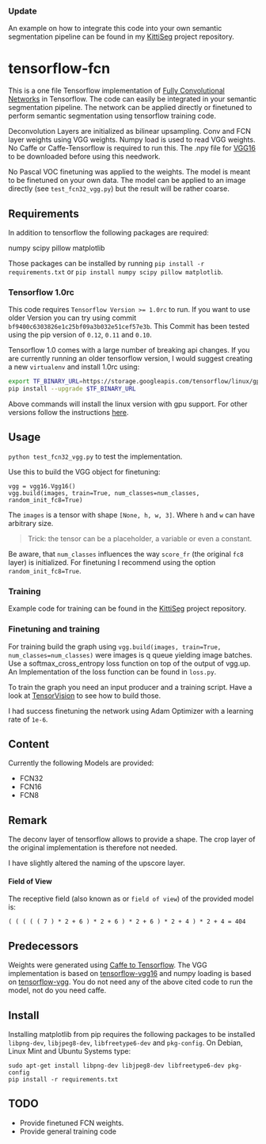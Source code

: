 ### Update

An example on how to integrate this code into your own semantic segmentation pipeline can be found in my [KittiSeg](https://github.com/MarvinTeichmann/KittiSeg) project repository.

# tensorflow-fcn
This is a one file Tensorflow implementation of [Fully Convolutional Networks](http://arxiv.org/abs/1411.4038) in Tensorflow. The code can easily be integrated in your semantic segmentation pipeline. The network can be applied directly or finetuned to perform semantic segmentation using tensorflow training code.

Deconvolution Layers are initialized as bilinear upsampling. Conv and FCN layer weights using VGG weights. Numpy load is used to read VGG weights. No Caffe or Caffe-Tensorflow is required to run this. The .npy file for [VGG16](ftp://mi.eng.cam.ac.uk/pub/mttt2/models/vgg16.npy) to be downloaded before using this needwork.

No Pascal VOC finetuning was applied to the weights. The model is meant to be finetuned on your own data. The model can be applied to an image directly (see `test_fcn32_vgg.py`) but the result will be rather coarse.

## Requirements

In addition to tensorflow the following packages are required:

numpy
scipy
pillow
matplotlib

Those packages can be installed by running `pip install -r requirements.txt` or `pip install numpy scipy pillow matplotlib`.

### Tensorflow 1.0rc

This code requires `Tensorflow Version >= 1.0rc` to run. If you want to use older Version you can try using commit `bf9400c6303826e1c25bf09a3b032e51cef57e3b`. This Commit has been tested using the pip version of `0.12`, `0.11` and `0.10`.

Tensorflow 1.0 comes with a large number of breaking api changes. If you are currently running an older tensorflow version, I would suggest creating a new `virtualenv` and install 1.0rc using:

```bash
export TF_BINARY_URL=https://storage.googleapis.com/tensorflow/linux/gpu/tensorflow_gpu-1.0.0rc0-cp27-none-linux_x86_64.whl
pip install --upgrade $TF_BINARY_URL
```

Above commands will install the linux version with gpu support. For other versions follow the instructions [here](https://www.tensorflow.org/versions/r1.0/get_started/os_setup).

## Usage

`python test_fcn32_vgg.py` to test the implementation.

Use this to build the VGG object for finetuning:

```
vgg = vgg16.Vgg16()
vgg.build(images, train=True, num_classes=num_classes, random_init_fc8=True)
```
The `images` is a tensor with shape `[None, h, w, 3]`. Where `h` and `w` can have arbitrary size.
>Trick: the tensor can be a placeholder, a variable or even a constant.

Be aware, that `num_classes` influences the way `score_fr` (the original `fc8` layer) is initialized. For finetuning I recommend using the option `random_init_fc8=True`. 

### Training

Example code for training can be found in the [KittiSeg](https://github.com/MarvinTeichmann/KittiSeg) project repository.

### Finetuning and training

For training build the graph using `vgg.build(images, train=True, num_classes=num_classes)` were images is q queue yielding image batches. Use a softmax_cross_entropy loss function on top of the output of vgg.up. An Implementation of the loss function can be found in `loss.py`.

To train the graph you need an input producer and a training script. Have a look at [TensorVision](https://github.com/TensorVision/TensorVision/blob/9db59e2f23755a17ddbae558f21ae371a07f1a83/tensorvision/train.py) to see how to build those.

I had success finetuning the network using Adam Optimizer with a learning rate of `1e-6`.

## Content

Currently the following Models are provided:

- FCN32
- FCN16
- FCN8

## Remark

The deconv layer of tensorflow allows to provide a shape. The crop layer of the original implementation is therefore not needed.

I have slightly altered the naming of the upscore layer.

#### Field of View

The receptive field (also known as or `field of view`) of the provided model is: 

`( ( ( ( ( 7 ) * 2 + 6 ) * 2 + 6 ) * 2 + 6 ) * 2 + 4 ) * 2 + 4 = 404`

## Predecessors

Weights were generated using [Caffe to Tensorflow](https://github.com/ethereon/caffe-tensorflow). The VGG implementation is based on [tensorflow-vgg16](https://github.com/ry/tensorflow-vgg16) and numpy loading is based on [tensorflow-vgg](https://github.com/machrisaa/tensorflow-vgg). You do not need any of the above cited code to run the model, not do you need caffe.

## Install

Installing matplotlib from pip requires the following packages to be installed `libpng-dev`, `libjpeg8-dev`, `libfreetype6-dev` and `pkg-config`. On Debian, Linux Mint and Ubuntu Systems type:

`sudo apt-get install libpng-dev libjpeg8-dev libfreetype6-dev pkg-config` <br>
`pip install -r requirements.txt`

## TODO

- Provide finetuned FCN weights.
- Provide general training code
